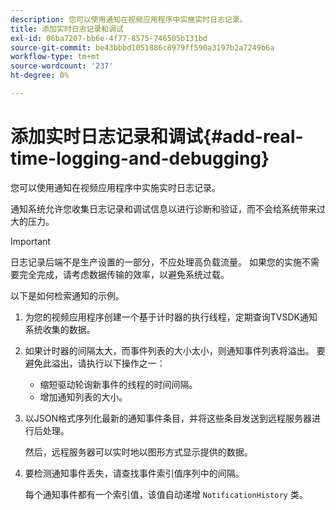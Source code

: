 ```yaml
---
description: 您可以使用通知在视频应用程序中实施实时日志记录。
title: 添加实时日志记录和调试
exl-id: 06ba7207-bb6e-4f77-8575-746505b131bd
source-git-commit: be43bbbd1051886c8979ff590a3197b2a7249b6a
workflow-type: tm+mt
source-wordcount: '237'
ht-degree: 0%

---
```


# 添加实时日志记录和调试{#add-real-time-logging-and-debugging}

您可以使用通知在视频应用程序中实施实时日志记录。

通知系统允许您收集日志记录和调试信息以进行诊断和验证，而不会给系统带来过大的压力。

>[!IMPORTANT]
>
>日志记录后端不是生产设置的一部分，不应处理高负载流量。 如果您的实施不需要完全完成，请考虑数据传输的效率，以避免系统过载。

以下是如何检索通知的示例。

1. 为您的视频应用程序创建一个基于计时器的执行线程，定期查询TVSDK通知系统收集的数据。

1. 如果计时器的间隔太大，而事件列表的大小太小，则通知事件列表将溢出。 要避免此溢出，请执行以下操作之一：

   * 缩短驱动轮询新事件的线程的时间间隔。
   * 增加通知列表的大小。

1. 以JSON格式序列化最新的通知事件条目，并将这些条目发送到远程服务器进行后处理。

   然后，远程服务器可以实时地以图形方式显示提供的数据。
1. 要检测通知事件丢失，请查找事件索引值序列中的间隔。

   每个通知事件都有一个索引值，该值自动递增 `NotificationHistory` 类。
